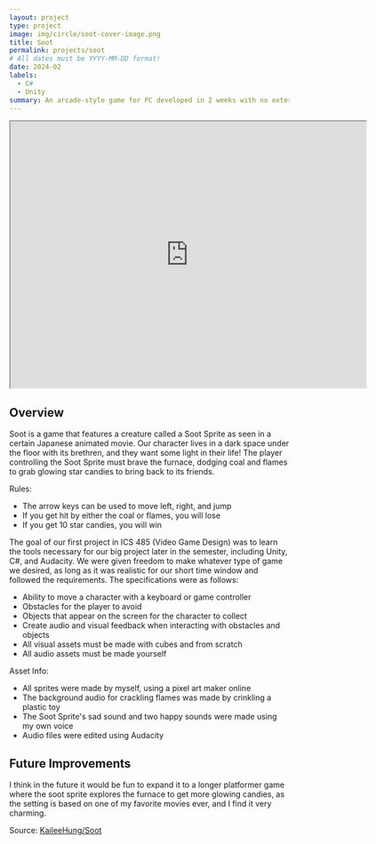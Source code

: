 ```yaml
---
layout: project
type: project
image: img/circle/soot-cover-image.png
title: Soot
permalink: projects/soot
# All dates must be YYYY-MM-DD format!
date: 2024-02
labels:
  - C#
  - Unity
summary: An arcade-style game for PC developed in 2 weeks with no external assets as an intro to game design in ICS 485
---
```


<div>
    <iframe
        width="640"
        height="480"
        src="https://www.youtube.com/embed/h8UZsRNF1_Q"
        frameborder="1"
        allow="autoplay; encrypted-media"
        allowfullscreen
    >
    </iframe>
</div>

## Overview
Soot is a game that features a creature called a Soot Sprite as seen in a certain Japanese animated movie. Our character lives in a dark space under the floor with its brethren, and they want some light in their life! The player controlling the Soot Sprite must brave the furnace, dodging coal and flames to grab glowing star candies to bring back to its friends.

Rules:
- The arrow keys can be used to move left, right, and jump
- If you get hit by either the coal or flames, you will lose
- If you get 10 star candies, you will win

The goal of our first project in ICS 485 (Video Game Design) was to learn the tools necessary for our big project later in the semester, including Unity, C#, and Audacity. We were given freedom to make whatever type of game we desired, as long as it was realistic for our short time window and followed the requirements. The specifications were as follows:
 - Ability to move a character with a keyboard or game controller
 - Obstacles for the player to avoid
 - Objects that appear on the screen for the character to collect
 - Create audio and visual feedback when interacting with obstacles and objects
 - All visual assets must be made with cubes and from scratch
 - All audio assets must be made yourself

Asset Info:
- All sprites were made by myself, using a pixel art maker online
- The background audio for crackling flames was made by crinkling a plastic toy
- The Soot Sprite's sad sound and two happy sounds were made using my own voice
- Audio files were edited using Audacity

## Future Improvements
I think in the future it would be fun to expand it to a longer platformer game where the soot sprite explores the furnace to get more glowing candies, as the setting is based on one of my favorite movies ever, and I find it very charming.

Source: <a href="https://github.com/KaileeHung/Soot"><i class="large github icon "></i>KaileeHung/Soot</a>

<br><br>


